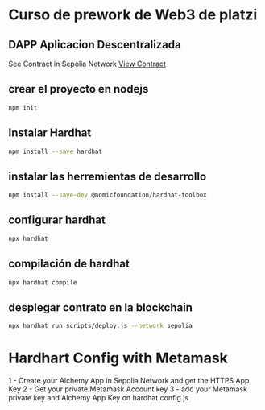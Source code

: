 # Curso de prework de Web3 de platzi

## DAPP Aplicacion Descentralizada

See Contract in Sepolia Network [View Contract](https://sepolia.etherscan.io/address/0x73a621990b49df359158100adf6e00f81acdbfd3)

## crear el proyecto en nodejs

```sh
npm init
```

## Instalar **Hardhat**

```sh
npm install --save hardhat
```

## instalar las herremientas de desarrollo

```sh
npm install --save-dev @nomicfoundation/hardhat-toolbox
```

## configurar **hardhat**

```sh
npx hardhat
```

## compilación de **hardhat**

```sh
npx hardhat compile
```

## desplegar contrato en la blockchain

```sh
npx hardhat run scripts/deploy.js --network sepolia
```

# Hardhart Config with Metamask

1 - Create your Alchemy App in Sepolia Network and get the HTTPS App Key
2 - Get your private Metamask Account key
3 - add your Metamask private key and Alchemy App Key on hardhat.config.js

